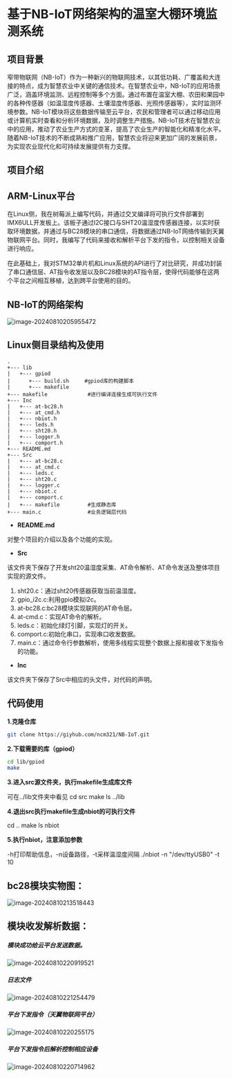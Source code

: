 # 基于NB-IoT网络架构的温室大棚环境监测系统

## 项目背景

窄带物联网（NB-IoT）作为一种新兴的物联网技术，以其低功耗、广覆盖和大连接的特点，成为智慧农业中关键的通信技术。在智慧农业中，NB-IoT的应用场景广泛，涵盖环境监测、远程控制等多个方面。通过布置在温室大棚、农田和果园中的各种传感器（如温湿度传感器、土壤湿度传感器、光照传感器等），实时监测环境参数。NB-IoT模块将这些数据传输至云平台，农民和管理者可以通过移动应用或计算机实时查看和分析环境数据，及时调整生产措施。NB-IoT技术在智慧农业中的应用，推动了农业生产方式的变革，提高了农业生产的智能化和精准化水平。随着NB-IoT技术的不断成熟和推广应用，智慧农业将迎来更加广阔的发展前景，为实现农业现代化和可持续发展提供有力支撑。

## 项目介绍

## ARM-Linux平台

在Linux侧，我在树莓派上编写代码，并通过交叉编译将可执行文件部署到IMX6ULL开发板上。该板子通过I2C接口与SHT20温湿度传感器连接，以实时获取环境数据，并通过与BC28模块的串口通信，将数据通过NB-IoT网络传输到天翼物联网平台。同时，我编写了代码来接收和解析平台下发的指令，以控制相关设备进行响应。

在此基础上，我对STM32单片机和Linux系统的API进行了对比研究，并成功封装了串口通信层、AT指令收发层以及BC28模块的AT指令层，使得代码能够在这两个平台之间相互移植，达到跨平台使用的目的。

## NB-IoT的网络架构

![image-20240810205955472](images/image-20240810205955472.png)

## Linux侧目录结构及使用

```
.
+--- lib
|   +--- gpiod
|      +--- build.sh     #gpiod库的构建脚本
|      +--- makefile   
+--- makefile             #进行编译连接生成可执行文件
+--- Inc
|   +--- at-bc28.h
|   +--- at_cmd.h
|   +--- nbiot.h
|   +--- leds.h
|   +--- sht20.h
|   +--- logger.h
|   +--- comport.h
+--- README.md
+--- Src 
|   +--- at-bc28.c
|   +--- at_cmd.c
|   +--- leds.c
|   +--- sht20.c
|   +--- logger.c
|   +--- nbiot.c
|   +--- comport.c
|   +--- makefile         #生成静态库
+--- main.c               #业务逻辑层代码      
```

- **README.md**

对整个项目的介绍以及各个功能的实现。

- **Src**

该文件夹下保存了开发sht20温湿度采集、AT命令解析、AT命令发送及整体项目实现的源文件。

1. sht20.c：通过sht20传感器获取当前温湿度。
2. gpio_i2c.c:利用gpio模拟i2c。
3. at-bc28.c:bc28模块实现联网的AT命令层。
4. at-cmd.c：实现AT命令的解析。
5. leds.c：初始化绿灯引脚，实现灯的开关。
6. comport.c:初始化串口，实现串口收发数据。
7. main.c：通过命令行参数解析，使用多线程实现整个数据上报和接收下发指令的功能。

- **Inc**

该文件夹下保存了Src中相应的头文件，对代码的声明。

## 代码使用

 **1.克隆仓库** 

```sh
git clone https://giyhub.com/ncm321/NB-IoT.git
```

**2.下载需要的库（gpiod）** 

```sh
cd lib/gpiod
make
```

**3.进入src源文件夹，执行makefile生成库文件**

可在../lib文件夹中看见 cd src make ls ../lib 

**4.退出src执行makefile生成nbiot的可执行文件** 

cd .. make ls nbiot

**5.执行nbiot，注意添加参数**

-h打印帮助信息，-n设备路径，-t采样温湿度间隔 ./nbiot -n "/dev/ttyUSB0" -t 10

## bc28模块实物图：

![image-20240810213518443](images/image-20240810213518443.png)

## 模块收发解析数据：

##### 模块成功给云平台发送数据。

![image-20240810220919521](images/image-20240810220919521.png)

##### 日志文件

![image-20240810221254479](images/image-20240810221254479.png)

##### 平台下发指令（天翼物联网平台）

![image-20240810220255175](images/image-20240810220255175.png)

##### 平台下发指令后解析控制相应设备

![image-20240810220714962](images/image-20240810220714962.png)

